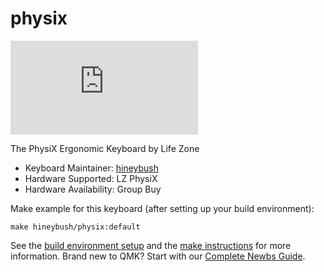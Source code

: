 # physix

![PhysiX](https://geekhack.org/index.php?topic=103049.0)

The PhysiX Ergonomic Keyboard by Life Zone

* Keyboard Maintainer: [hineybush](https://github.com/hineybush)
* Hardware Supported: LZ PhysiX
* Hardware Availability: Group Buy

Make example for this keyboard (after setting up your build environment):

    make hineybush/physix:default

See the [build environment setup](https://docs.qmk.fm/#/getting_started_build_tools) and the [make instructions](https://docs.qmk.fm/#/getting_started_make_guide) for more information. Brand new to QMK? Start with our [Complete Newbs Guide](https://docs.qmk.fm/#/newbs).

